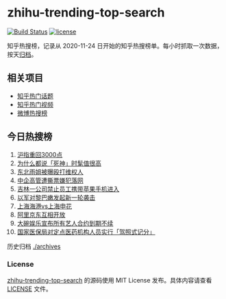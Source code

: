 # zhihu-trending-top-search

[![Build Status](https://github.com/justjavac/zhihu-trending-top-search/workflows/ci/badge.svg?branch=main)](https://github.com/justjavac/zhihu-trending-top-search/actions)
[![license](https://img.shields.io/github/license/justjavac/zhihu-trending-top-search)](https://github.com/justjavac/zhihu-trending-top-search/blob/main/LICENSE)

知乎热搜榜，记录从 2020-11-24 日开始的知乎热搜榜单。每小时抓取一次数据，按天[归档](./archives)。

## 相关项目

- [知乎热门话题](https://github.com/justjavac/zhihu-trending-hot-questions)
- [知乎热门视频](https://github.com/justjavac/zhihu-trending-hot-video)
- [微博热搜榜](https://github.com/justjavac/weibo-trending-hot-search)

## 今日热搜榜

<!-- BEGIN -->
<!-- 最后更新时间 Mon Sep 30 2024 10:16:46 GMT+0800 (China Standard Time) -->

1. [沪指重回3000点](https://www.zhihu.com/search?q=%E6%B2%AA%E6%8C%87%E9%87%8D%E5%9B%9E3000%E7%82%B9)
1. [为什么都说「死神」时髦值很高](https://www.zhihu.com/search?q=%E4%B8%BA%E4%BB%80%E4%B9%88%E9%83%BD%E8%AF%B4%E3%80%8C%E6%AD%BB%E7%A5%9E%E3%80%8D%E6%97%B6%E9%AB%A6%E5%80%BC%E5%BE%88%E9%AB%98)
1. [东北雨姐被曝殴打维权人](https://www.zhihu.com/search?q=%E4%B8%9C%E5%8C%97%E9%9B%A8%E5%A7%90%E8%A2%AB%E6%9B%9D%E6%AE%B4%E6%89%93%E7%BB%B4%E6%9D%83%E4%BA%BA)
1. [中企高管遭撕票嫌犯落网](https://www.zhihu.com/search?q=%E4%B8%AD%E4%BC%81%E9%AB%98%E7%AE%A1%E9%81%AD%E6%92%95%E7%A5%A8%E5%AB%8C%E7%8A%AF%E8%90%BD%E7%BD%91)
1. [吉林一公司禁止员工携带苹果手机进入](https://www.zhihu.com/search?q=%E5%90%89%E6%9E%97%E4%B8%80%E5%85%AC%E5%8F%B8%E7%A6%81%E6%AD%A2%E5%91%98%E5%B7%A5%E6%90%BA%E5%B8%A6%E8%8B%B9%E6%9E%9C%E6%89%8B%E6%9C%BA%E8%BF%9B%E5%85%A5)
1. [以军对黎巴嫩发起新一轮袭击](https://www.zhihu.com/search?q=%E4%BB%A5%E5%86%9B%E5%AF%B9%E9%BB%8E%E5%B7%B4%E5%AB%A9%E5%8F%91%E8%B5%B7%E6%96%B0%E4%B8%80%E8%BD%AE%E8%A2%AD%E5%87%BB)
1. [上海海港vs上海申花](https://www.zhihu.com/search?q=%E4%B8%8A%E6%B5%B7%E6%B5%B7%E6%B8%AFvs%E4%B8%8A%E6%B5%B7%E7%94%B3%E8%8A%B1)
1. [阿里京东互相开放](https://www.zhihu.com/search?q=%E9%98%BF%E9%87%8C%E4%BA%AC%E4%B8%9C%E4%BA%92%E7%9B%B8%E5%BC%80%E6%94%BE)
1. [大碗娱乐宣布所有艺人合约到期不续](https://www.zhihu.com/search?q=%E5%A4%A7%E7%A2%97%E5%A8%B1%E4%B9%90%E5%AE%A3%E5%B8%83%E6%89%80%E6%9C%89%E8%89%BA%E4%BA%BA%E5%90%88%E7%BA%A6%E5%88%B0%E6%9C%9F%E4%B8%8D%E7%BB%AD)
1. [国家医保局对定点医药机构人员实行「驾照式记分」](https://www.zhihu.com/search?q=%E5%9B%BD%E5%AE%B6%E5%8C%BB%E4%BF%9D%E5%B1%80%E5%AF%B9%E5%AE%9A%E7%82%B9%E5%8C%BB%E8%8D%AF%E6%9C%BA%E6%9E%84%E4%BA%BA%E5%91%98%E5%AE%9E%E8%A1%8C%E3%80%8C%E9%A9%BE%E7%85%A7%E5%BC%8F%E8%AE%B0%E5%88%86%E3%80%8D)

<!-- END -->

历史归档 [./archives](./archives)

### License

[zhihu-trending-top-search](https://github.com/justjavac/zhihu-trending-top-search) 的源码使用 MIT License
发布。具体内容请查看 [LICENSE](./LICENSE) 文件。
